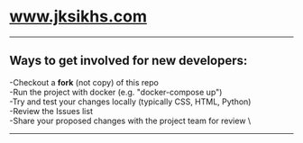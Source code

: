 # www.jksikhs.com
--------------------

## Ways to get involved for new developers:

-Checkout a **fork** (not copy) of this repo \
-Run the project with docker (e.g. "docker-compose up") \
-Try and test your changes locally (typically CSS, HTML, Python) \
-Review the Issues list \
-Share your proposed changes with the project team for review \

--------------------
